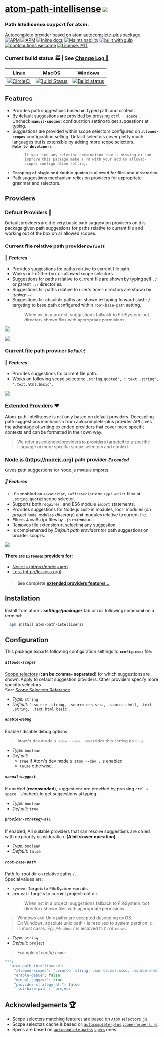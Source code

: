 # [atom-path-intellisense](https://atom.io/packages/atom-path-intellisense) [![](https://raw.githubusercontent.com/apercova/imageio/master/atom-path-intellisense/logo/Icon-100.png)](https://atom.io/packages/atom-path-intellisense)
### Path Intellisense support for atom.  
Autocomplete provider based on atom [autocomplete-plus](https://atom.io/packages/autocomplete-plus) package.  
[![APM](https://img.shields.io/apm/v/atom-path-intellisense?style=plastic)](https://atom.io/packages/atom-path-intellisense)
[![APM](https://img.shields.io/apm/dm/atom-path-intellisense?color=%23cc6677&style=plastic)](https://atom.io/packages/atom-path-intellisense)
[![Inline docs](http://inch-ci.org/github/apercova/atom-path-intellisense.svg?branch=master)](http://inch-ci.org/github/apercova/atom-path-intellisense)
[![Maintainability](https://api.codeclimate.com/v1/badges/5cb79bcbdcfc1db02a51/maintainability)](https://codeclimate.com/github/apercova/atom-path-intellisense/maintainability)
[![built with gulp](https://img.shields.io/badge/gulp-ships_this_project-eb4a4b.svg?logo=data%3Aimage%2Fpng%3Bbase64%2CiVBORw0KGgoAAAANSUhEUgAAAAYAAAAOCAMAAAA7QZ0XAAAABlBMVEUAAAD%2F%2F%2F%2Bl2Z%2FdAAAAAXRSTlMAQObYZgAAABdJREFUeAFjAAFGRjSSEQzwUgwQkjAFAAtaAD0Ls2nMAAAAAElFTkSuQmCC)](http://gulpjs.com/)
[![contributions welcome](https://img.shields.io/badge/contributions-welcome-brightgreen.svg?style=flat)](https://github.com/apercova/atom-path-intellisense/issues)
[![License: MIT](https://img.shields.io/badge/License-MIT-yellow.svg)](https://opensource.org/licenses/MIT)

### Current build status :factory: | See [Change Log :barber:](https://github.com/apercova/atom-path-intellisense/blob/master/CHANGELOG.md)
| Linux | MacOS | Windows  |
|-------|---------------|----------|
| [![CircleCI](https://circleci.com/gh/apercova/atom-path-intellisense.svg?style=svg)](https://circleci.com/gh/apercova/atom-path-intellisense) | [![Build Status](https://travis-ci.org/apercova/atom-path-intellisense.svg?branch=master)](https://travis-ci.org/apercova/atom-path-intellisense)        | [![Build status](https://ci.appveyor.com/api/projects/status/i39dfbmxa9usjqa1/branch/master?svg=true)](https://ci.appveyor.com/project/apercova/atom-path-intellisense/branch/master) |

## Features
- Provides path suggestions based on typed path and context.
- By default suggestions are provided by pressing `ctrl + space `. Uncheck  **`manual-suggest`** configuration setting to get suggestions at typing.
- Suggestions are provided within scope selectors configured on **` allowed-scopes `** configuration setting. Default selectors cover pretty much languages but is extensible by adding more scope selectors.  
  **` Note to developers `**
  > `If you find any selector combination that's missing or can improve this package make a PR with your add to allowed-scopes configuration setting.`  
- Escaping of single and double quotes is allowed for files and directories.
- Path suggestions mechanism relies on providers for appropriate grammar and selectors.

## Providers
### Default Providers :dart:
Default providers are the very basic path suggestion providers on this package given path suggestions for paths relative to current file and working out of the box on all allowed scopes.

### Current file relative path provider _`Default`_
#### :muscle: **_Features_**
- Provides suggestions for paths relative to current file path.
- Works out-of-the-box on allowed scope selectors.
- Suggestions for paths relative to current file are shown by typing self `./` or parent `../` directories.
- Suggestions for paths relative to user's home directory are shown by typing: `~/`.
- Suggestions for absulute paths are shown by typing forward slash: `/` targeting to base path configured within `root-base-path` setting.
  > When not in a project, suggestions fallback to FileSystem root directory shown files with appropriate permisions.

![](https://raw.githubusercontent.com/apercova/imageio/master/atom-path-intellisense/providers/filepath_rel_provider.gif)  

![](https://raw.githubusercontent.com/apercova/imageio/master/atom-path-intellisense/providers/filepath_rel_provider_home.gif)  

### Current file path provider _`Default`_
#### :muscle: **_Features_**
- Provides suggestions for current file path.
- Works on following scope selectors: `.string.quoted', '.text .string', '.text.html.basic'`.

![](https://raw.githubusercontent.com/apercova/imageio/master/atom-path-intellisense/providers/filepath_provider.gif)  

### [Extended Providers](https://github.com/apercova/atom-path-intellisense/blob/master/EXTENDED_PROVIDERS.md) ❤
Atom-path-intellisense is not only based on default providers.
Decoupling path suggestions mechanism from autocomplete-plus provider API gives the advantage of writing extended providers that cover more specific contexts and can be formatted in their own way.

> We refer as extended providers to providers targeted to a specific language or more specific scope selectors and context.

### [Node.js (https://nodejs.org)](https://nodejs.org) path provider _`Extended`_
Gives path suggestions for Node.js module imports.
##### :muscle: **_Features_**
- It's enabled on `JavaScript`, `CoffeeScript` and `TypeScript` files at `.string.quoted` scope selector.
- Supports both `require()` and ES6 module `import` statements.
- Provides suggestions for Node.js built-in modules, local modules (_on project_ `node_modules` _directory_) and modules relative to current file.
- Filters JavaScript files by `.js` extension.
- Removes file extension at selecting any suggestion.
- Is complemented by _Default path providers_ for path suggestions on broader scopes.

![](https://raw.githubusercontent.com/apercova/imageio/master/atom-path-intellisense/providers/node_provider.gif)

#### There are _`Extended`_ providers for:
- [Node.js (https://nodejs.org)](https://nodejs.org)
- [Less (http://lesscss.org)](http://lesscss.org)

> #### See complete [extended providers features ..](https://github.com/apercova/atom-path-intellisense/blob/master/EXTENDED_PROVIDERS.md)  

## Installation
Install from atom´s **_settings/packages_** tab or run following command on a terminal:
```bash
  apm install atom-path-intellisense
```

## Configuration
This package exports following configuration settings to **` config.cson `** file:  
##### `allowed-scopes`
[Scope selectors](https://flight-manual.atom.io/behind-atom/sections/scoped-settings-scopes-and-scope-descriptors/) (__can be comma-  separated__) for which suggestions are shown. Apply to default suggestion providers. Other providers specify more specific selectors.  
See: [Scope Selectors Reference](https://flight-manual.atom.io/behind-atom/sections/scoped-settings-scopes-and-scope-descriptors/#scope-selectors)  
- _Type:_     `string`
- _Default:_  `'.source .string, .source.css.scss, .source.shell, .text .string, .text.html.basic'`

##### `enable-debug`
Enable / disable debug options.  
> Atom's dev mode `$ atom --dev .` overrides this setting as `true`.
- _Type:_     `boolean`
- _Default:_
  - `true` if Atom's dev mode `$ atom --dev .` is enabled.
  - `false` otherwise.

##### `manual-suggest`
If enabled (**recomended**), suggestions are provided by pressing `ctrl + space `. Uncheck to get suggestions at typing.  
- _Type:_     `boolean`
- _Default:_  `true`

##### `provider-strategy-all`
If enabled, All suitable providers that can resolve suggestions are called with no priority consideration. __(A bit slower operation)__.
- _Type:_     `boolean`
- _Default:_  `false`

##### `root-base-path`
Path for root dir on relative paths `/`.  
Special values are:  
- `system`: Targets to FileSystem root dir.
- `project`: Targets to current project root dir.  
  > When not in a project, suggestions fallback to FileSystem root directory shown files with appropriate permisions.
> Windows and Unix paths are accepted depending on OS.  
> On Windows, absolute unix path `/` is resolved to system partition: `C:` in most cases. Eg: `/Windows/` is resolved to `C:\Windows`.
- _Type:_     `string`
- _Default:_  `project`

> Example of _config.cson_:  
```cson
"*":
  "atom-path-intellisense":
    "allowed-scopes": ".source .string, .source.css.scss, .source.shell, .text .string, .text.html.basic"
    "enable-debug": false
    "manual-suggest": true
    "provider-strategy-all": false
    "root-base-path": "project"
```
## Acknowledgements :trophy:
- Scope selectors matching features are based on [`Atom`](https://github.com/atom) [`selectors.js`](https://github.com/atom/atom/blob/master/src/selectors.js).
- Scope selectors cache is based on [`autocomplete-plus`](https://github.com/atom/autocomplete-plus) [`scope-helpers.js`](https://github.com/atom/autocomplete-plus/blob/master/lib/scope-helpers.js).
- Specs are based on [`autocomplete-paths`](https://github.com/atom-community/autocomplete-paths) [`specs`](https://github.com/atom-community/autocomplete-paths/tree/master/spec) ones.
